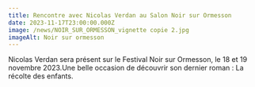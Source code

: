 ```yaml
---
title: Rencontre avec Nicolas Verdan au Salon Noir sur Ormesson
date: 2023-11-17T23:00:00.000Z
image: /news/NOIR_SUR_ORMESSON_vignette copie 2.jpg
imageAlt: Noir sur ormesson
---
```


Nicolas Verdan sera présent sur le Festival Noir sur Ormesson, le 18 et 19 novembre 2023.Une belle occasion de découvrir son dernier roman : La récolte des enfants.

